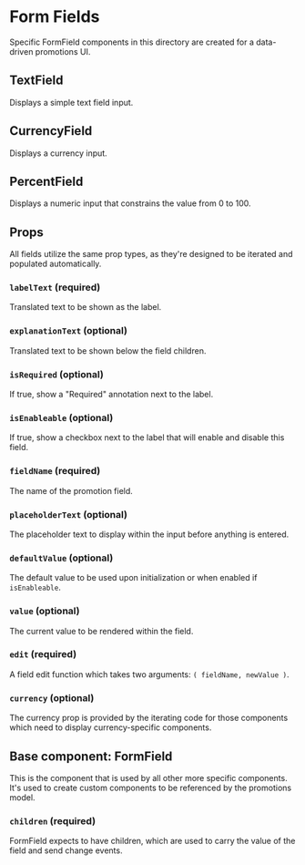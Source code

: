 Form Fields
===========

Specific FormField components in this directory are created for a data-driven
promotions UI.

## TextField

Displays a simple text field input.

## CurrencyField

Displays a currency input.

## PercentField

Displays a numeric input that constrains the value from 0 to 100.

## Props

All fields utilize the same prop types, as they're designed to be iterated
and populated automatically.

### `labelText` (required)

Translated text to be shown as the label.

### `explanationText` (optional)

Translated text to be shown below the field children.

### `isRequired` (optional)

If true, show a "Required" annotation next to the label.

### `isEnableable` (optional)

If true, show a checkbox next to the label that will enable and disable this field.

### `fieldName` (required)

The name of the promotion field.

### `placeholderText` (optional)

The placeholder text to display within the input before anything is entered.

### `defaultValue` (optional)

The default value to be used upon initialization or when enabled if `isEnableable`.

### `value` (optional)

The current value to be rendered within the field.

### `edit` (required)

A field edit function which takes two arguments: `( fieldName, newValue )`.

### `currency` (optional)

The currency prop is provided by the iterating code for those components which
need to display currency-specific components.

## Base component: FormField

This is the component that is used by all other more specific components.
It's used to create custom components to be referenced by the promotions model.

### `children` (required)

FormField expects to have children, which are used to carry the value of the
field and send change events.
